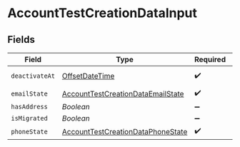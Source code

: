 # AccountTestCreationDataInput


## Fields

| Field                                                                                         | Type                                                                                          | Required                                                                                      | Description                                                                                   | Example                                                                                       |
| --------------------------------------------------------------------------------------------- | --------------------------------------------------------------------------------------------- | --------------------------------------------------------------------------------------------- | --------------------------------------------------------------------------------------------- | --------------------------------------------------------------------------------------------- |
| `deactivateAt`                                                                                | [OffsetDateTime](https://docs.oracle.com/javase/8/docs/api/java/time/OffsetDateTime.html)     | :heavy_check_mark:                                                                            | N/A                                                                                           | 2017-07-21T17:32:28Z                                                                          |
| `emailState`                                                                                  | [AccountTestCreationDataEmailState](../../models/shared/AccountTestCreationDataEmailState.md) | :heavy_check_mark:                                                                            | N/A                                                                                           | unverified                                                                                    |
| `hasAddress`                                                                                  | *Boolean*                                                                                     | :heavy_minus_sign:                                                                            | N/A                                                                                           | true                                                                                          |
| `isMigrated`                                                                                  | *Boolean*                                                                                     | :heavy_minus_sign:                                                                            | N/A                                                                                           | true                                                                                          |
| `phoneState`                                                                                  | [AccountTestCreationDataPhoneState](../../models/shared/AccountTestCreationDataPhoneState.md) | :heavy_check_mark:                                                                            | N/A                                                                                           | verified                                                                                      |